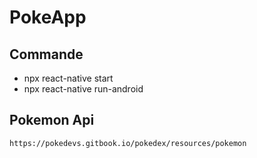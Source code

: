 # PokeApp

## Commande
 - npx react-native start
 - npx react-native run-android

## Pokemon Api
    https://pokedevs.gitbook.io/pokedex/resources/pokemon